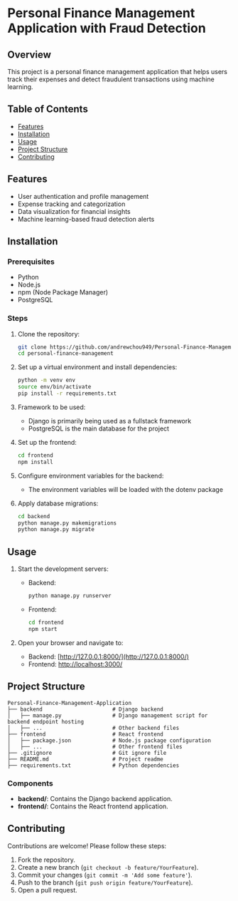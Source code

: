 # Personal Finance Management Application with Fraud Detection

## Overview
This project is a personal finance management application that helps users track their expenses and detect fraudulent transactions using machine learning.

## Table of Contents
- [Features](#features)
- [Installation](#installation)
- [Usage](#usage)
- [Project Structure](#project-structure)
- [Contributing](#contributing)

## Features
- User authentication and profile management
- Expense tracking and categorization
- Data visualization for financial insights
- Machine learning-based fraud detection alerts

## Installation

### Prerequisites
- Python
- Node.js
- npm (Node Package Manager)
- PostgreSQL

### Steps
1. Clone the repository:
    ```bash
    git clone https://github.com/andrewchou949/Personal-Finance-Management-Application.git
    cd personal-finance-management
    ```
2. Set up a virtual environment and install dependencies:
    ```bash
    python -m venv env
    source env/bin/activate
    pip install -r requirements.txt
    ```

3. Framework to be used:
   - Django is primarily being used as a fullstack framework
   - PostgreSQL is the main database for the project

4. Set up the frontend:
    ```bash
    cd frontend
    npm install
    ```

5. Configure environment variables for the backend:
    - The environment variables will be loaded with the dotenv package

6. Apply database migrations:
    ```bash
    cd backend
    python manage.py makemigrations
    python manage.py migrate
    ```

## Usage
1. Start the development servers:
    - Backend:
        ```bash
        python manage.py runserver
        ```
    - Frontend:
        ```bash
        cd frontend
        npm start
        ```

2. Open your browser and navigate to:
    - Backend: [http://127.0.0.1:8000/](http://127.0.0.1:8000/)
    - Frontend: [http://localhost:3000/](http://localhost:3000/)

## Project Structure
```plaintext
Personal-Finance-Management-Application
├── backend                      # Django backend
│   ├── manage.py                # Django management script for backend endpoint hosting
│   ├── ...                      # Other backend files
├── frontend                     # React frontend
│   ├── package.json             # Node.js package configuration
│   ├── ...                      # Other frontend files
├── .gitignore                   # Git ignore file
├── README.md                    # Project readme
├── requirements.txt             # Python dependencies
```

### Components
- **backend/**: Contains the Django backend application.
- **frontend/**: Contains the React frontend application.

## Contributing
Contributions are welcome! Please follow these steps:
1. Fork the repository.
2. Create a new branch (`git checkout -b feature/YourFeature`).
3. Commit your changes (`git commit -m 'Add some feature'`).
4. Push to the branch (`git push origin feature/YourFeature`).
5. Open a pull request.